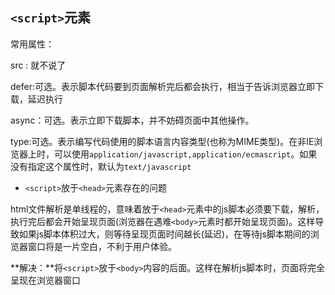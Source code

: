## `<script>`元素

常用属性：

src : 就不说了

defer:可选。表示脚本代码要到页面解析完后都会执行，相当于告诉浏览器立即下载，延迟执行

async：可选。表示立即下载脚本，并不妨碍页面中其他操作。

type:可选。表示编写代码使用的脚本语言内容类型(也称为MIME类型)。在非IE浏览器上时，可以使用`application/javascript,application/ecmascript`。如果没有指定这个属性时，默认为`text/javascript`

* `<script>`放于`<head>`元素存在的问题

html文件解析是单线程的，意味着放于`<head>`元素中的js脚本必须要下载，解析，执行完后都会开始呈现页面(浏览器在遇难`<body>`元素时都开始呈现页面)。这样导致如果js脚本体积过大，则等待呈现页面时间越长(延迟)，在等待js脚本期间的浏览器窗口将是一片空白，不利于用户体验。

**解决：**将`<script>`放于`<body>`内容的后面。这样在解析js脚本时，页面将完全呈现在浏览器窗口